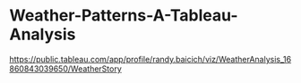 # Weather-Patterns-A-Tableau-Analysis


https://public.tableau.com/app/profile/randy.baicich/viz/WeatherAnalysis_16860843039650/WeatherStory